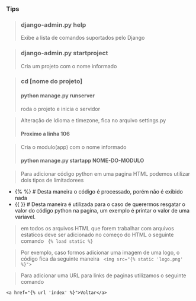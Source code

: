 ### Tips
> ### django-admin.py help 
> Exibe a lista de comandos suportados pelo Django

> ### django-admin.py startproject <nome do projeto>
> Cria um projeto com o nome informado

>### cd [nome do projeto]
> #### python manage.py runserver
> roda o projeto e inicia o servidor 

> Alteração de Idioma e timezone, fica no arquivo settings.py
> #### Proximo a linha 106


> Cria o modulo(app) com o nome informado
> #### python manage.py startapp NOME-DO-MODULO

> Para adicionar código python em uma pagina HTML podemos utilizar dois tipos de limitadorees
- {% <codigopython> %} # Desta maneira o código é processado, porém não é exibido nada
- {{ <codigopython> }} # Desta maneira é utilizada para o caso de querermos resgatar o valor do código python na pagina, um exemplo é printar o valor de uma variavel.
> em todos os arquivos HTML que forem trabalhar com arquivos estaticos deve ser adicionado no começo do HTML o seguinte comando
``` {% load static %}```

>Por exemplo, caso formos adicionar uma imagem de uma logo, o código fica da seguinte maneira
`` <img src="{% static 'logo.png' %}">``

> Para adicionar uma URL para links de paginas utilizamos o seguinte comando

``<a href="{% url 'index' %}">Voltar</a>``
